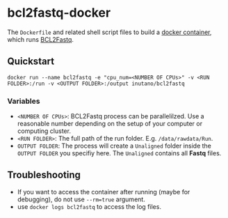 # bcl2fastq-docker

The `Dockerfile` and related shell script files to build a [docker container](https://www.docker.com/),
which runs [BCL2Fastq](http://support.illumina.com/content/dam/illumina-support/documents/documentation/software_documentation/bcl2fastq/bcl2fastq_letterbooklet_15038058brpmi.pdf).

## Quickstart

`docker run --name bcl2fastq -e "cpu_num=<NUMBER OF CPUs>" -v <RUN FOLDER>:/run -v <OUTPUT FOLDER>:/output inutano/bcl2fastq`

### Variables

* `<NUMBER OF CPUs>`: BCL2Fastq process can be parallelilzed. Use a reasonable number depending on the setup of your computer or computing cluster.
* `<RUN FOLDER>`: The full path of the run folder. E.g. `/data/rawdata/Run`.
* `OUTPUT FOLDER`: The process will create a `Unaligned` folder inside the `OUTPUT FOLDER` you specifiy here. The `Unaligned` contains all **Fastq** files.

## Troubleshooting

* If you want to access the container after running (maybe for debugging), do not use `--rm=true` argument.
* use `docker logs bcl2fastq` to access the log files.
